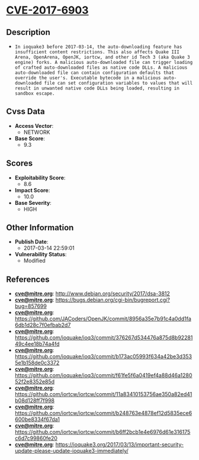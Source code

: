 
# [CVE-2017-6903](http://www.debian.org/security/2017/dsa-3812)

## Description

- `In ioquake3 before 2017-03-14, the auto-downloading feature has insufficient content restrictions. This also affects Quake III Arena, OpenArena, OpenJK, iortcw, and other id Tech 3 (aka Quake 3 engine) forks. A malicious auto-downloaded file can trigger loading of crafted auto-downloaded files as native code DLLs. A malicious auto-downloaded file can contain configuration defaults that override the user's. Executable bytecode in a malicious auto-downloaded file can set configuration variables to values that will result in unwanted native code DLLs being loaded, resulting in sandbox escape.`

## Cvss Data

- **Access Vector**:
  - NETWORK
- **Base Score**:
  - 9.3

## Scores

- **Exploitability Score**:
  - 8.6
- **Impact Score**:
  - 10.0
- **Base Severity**:
  - HIGH

## Other Information

- **Publish Date**:
  - 2017-03-14 22:59:01
- **Vulnerability Status**:
  - Modified

## References

- **cve@mitre.org**: http://www.debian.org/security/2017/dsa-3812
- **cve@mitre.org**: https://bugs.debian.org/cgi-bin/bugreport.cgi?bug=857699
- **cve@mitre.org**: https://github.com/JACoders/OpenJK/commit/8956a35e7b91c4a0dd1fa6db1d28c7f0efbab2d7
- **cve@mitre.org**: https://github.com/ioquake/ioq3/commit/376267d534476a875d8b9228149c4ee18b74a4fd
- **cve@mitre.org**: https://github.com/ioquake/ioq3/commit/b173ac05993f634a42be3d3535e1b158de0c3372
- **cve@mitre.org**: https://github.com/ioquake/ioq3/commit/f61fe5f6a0419ef4a88d46a128052f2e8352e85d
- **cve@mitre.org**: https://github.com/iortcw/iortcw/commit/11a83410153756ae350a82ed41b08d128ff7f998
- **cve@mitre.org**: https://github.com/iortcw/iortcw/commit/b248763e4878ef12d5835ece6600be8334f67da1
- **cve@mitre.org**: https://github.com/iortcw/iortcw/commit/b6ff2bcb1e4e6976d61e316175c6d7c99860fe20
- **cve@mitre.org**: https://ioquake3.org/2017/03/13/important-security-update-please-update-ioquake3-immediately/

